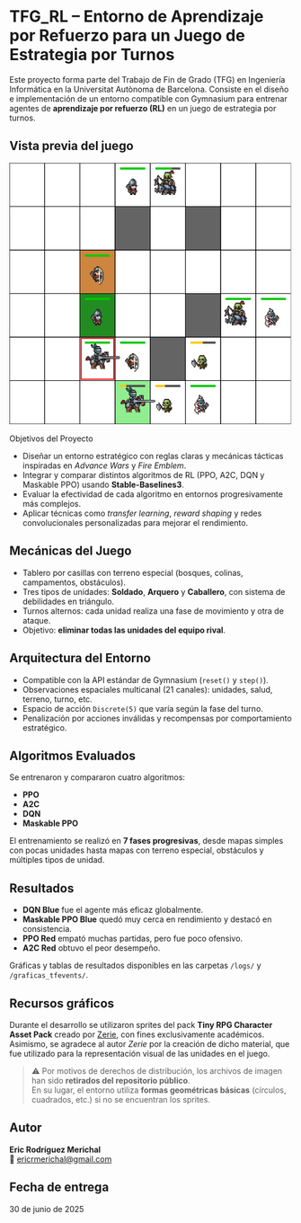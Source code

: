 # TFG_RL – Entorno de Aprendizaje por Refuerzo para un Juego de Estrategia por Turnos

Este proyecto forma parte del Trabajo de Fin de Grado (TFG) en Ingeniería Informática en la Universitat Autònoma de Barcelona. Consiste en el diseño e implementación de un entorno compatible con Gymnasium para entrenar agentes de **aprendizaje por refuerzo (RL)** en un juego de estrategia por turnos.

## Vista previa del juego

<p align="center">
  <img src="img/game.png" width="600"/>
</p

## Objetivos del Proyecto

- Diseñar un entorno estratégico con reglas claras y mecánicas tácticas inspiradas en *Advance Wars* y *Fire Emblem*.
- Integrar y comparar distintos algoritmos de RL (PPO, A2C, DQN y Maskable PPO) usando **Stable-Baselines3**.
- Evaluar la efectividad de cada algoritmo en entornos progresivamente más complejos.
- Aplicar técnicas como *transfer learning*, *reward shaping* y redes convolucionales personalizadas para mejorar el rendimiento.

## Mecánicas del Juego

- Tablero por casillas con terreno especial (bosques, colinas, campamentos, obstáculos).
- Tres tipos de unidades: **Soldado**, **Arquero** y **Caballero**, con sistema de debilidades en triángulo.
- Turnos alternos: cada unidad realiza una fase de movimiento y otra de ataque.
- Objetivo: **eliminar todas las unidades del equipo rival**.

## Arquitectura del Entorno

- Compatible con la API estándar de Gymnasium (`reset()` y `step()`).
- Observaciones espaciales multicanal (21 canales): unidades, salud, terreno, turno, etc.
- Espacio de acción `Discrete(5)` que varía según la fase del turno.
- Penalización por acciones inválidas y recompensas por comportamiento estratégico.

## Algoritmos Evaluados

Se entrenaron y compararon cuatro algoritmos:

- **PPO**
- **A2C**
- **DQN**
- **Maskable PPO**

El entrenamiento se realizó en **7 fases progresivas**, desde mapas simples con pocas unidades hasta mapas con terreno especial, obstáculos y múltiples tipos de unidad.

## Resultados

- **DQN Blue** fue el agente más eficaz globalmente.
- **Maskable PPO Blue** quedó muy cerca en rendimiento y destacó en consistencia.
- **PPO Red** empató muchas partidas, pero fue poco ofensivo.
- **A2C Red** obtuvo el peor desempeño.

Gráficas y tablas de resultados disponibles en las carpetas `/logs/` y `/graficas_tfevents/`.

## Recursos gráficos

Durante el desarrollo se utilizaron sprites del pack **Tiny RPG Character Asset Pack** creado por [Zerie](https://zerie.itch.io/tiny-rpg-character-asset-pack), con fines exclusivamente académicos.  
Asimismo, se agradece al autor *Zerie* por la creación de dicho material, que fue utilizado para la representación visual de las unidades en el juego.

> ⚠️ Por motivos de derechos de distribución, los archivos de imagen han sido **retirados del repositorio público**.  
> En su lugar, el entorno utiliza **formas geométricas básicas** (círculos, cuadrados, etc.) si no se encuentran los sprites.

## Autor

**Eric Rodríguez Merichal**  
📧 ericrmerichal@gmail.com

## Fecha de entrega

30 de junio de 2025
